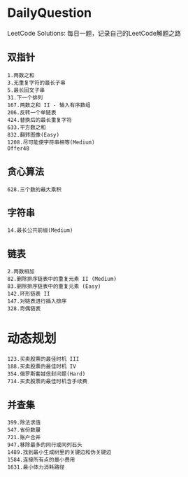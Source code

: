 # DailyQuestion
LeetCode Solutions: 
每日一题，记录自己的LeetCode解题之路

## 双指针
    1.两数之和
    3.无重复字符的最长子串
    5.最长回文子串
    31.下一个排列
    167.两数之和 II - 输入有序数组
    206.反转一个单链表
    424.替换后的最长重复字符
    633.平方数之和
    832.翻转图像(Easy)
    1208.尽可能使字符串相等(Medium)
    Offer48
    
## 贪心算法
    628.三个数的最大乘积
    
## 字符串
    14.最长公共前缀(Medium)

## 链表
    2.两数相加
    82.删除排序链表中的重复元素 II (Medium)
    83.删除排序链表中的重复元素 (Easy)
    142.环形链表 II
    147.对链表进行插入排序
    328.奇偶链表
    
# 动态规划
    123.买卖股票的最佳时机 III
    188.买卖股票的最佳时机 IV
    354.俄罗斯套娃信封问题(Hard)
    714.买卖股票的最佳时机含手续费

## 并查集
    399.除法求值
    547.省份数量
    721.账户合并
    947.移除最多的同行或同列石头
    1489.找到最小生成树里的关键边和伪关键边
    1584.连接所有点的最小费用
    1631.最小体力消耗路径

